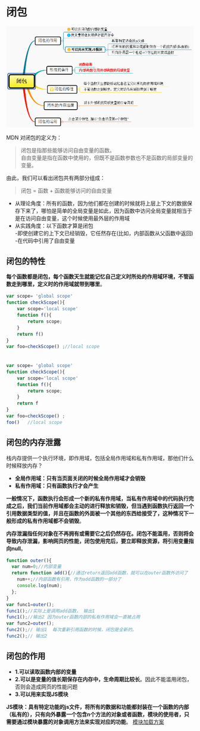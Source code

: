 # 闭包

![闭包](../../resource/blogs/images/闭包/闭包.png)

MDN 对闭包的定义为：
>闭包是指那些能够访问自由变量的函数。  
>自由变量是指在函数中使用的，但既不是函数参数也不是函数的局部变量的变量。

由此，我们可以看出闭包共有两部分组成：

>闭包 = 函数 + 函数能够访问的自由变量

* 从理论角度：所有的函数，因为他们都在创建的时候就将上层上下文的数据保存下来了，哪怕是简单的全局变量是如此，因为函数中访问全局变量就相当于是在访问自由变量，这个时候使用最外层的作用域
* 从实践角度：以下函数才算是闭包  
    -即使创建它的上下文已经销毁，它任然存在(比如，内部函数从父函数中返回)  
    -在代码中引用了自由变量  

## 闭包的特性

**每个函数都是闭包，每个函数天生就能记忆自己定义时所处的作用域环境，不管函数走到哪里，定义时的作用域就带到哪里**。

```javascript
var scope= 'global scope'
function checkScope(){
    var scope='local scope'
    function f(){
        return scope;
    }
    return f()
}
var foo=checkScope() ;//local scope


var scope= 'global scope'
function checkScope(){
    var scope='local scope'
    function f(){
        return scope;
    }
    return f
}
var foo=checkScope() ;
foo()   //local scope
```

## 闭包的内存泄露

栈内存提供一个执行环境，即作用域，包括全局作用域和私有作用域，那他们什么时候释放内存？

* **全局作用域：只有当页面关闭的时候全局作用域才会销毁**
* **私有作用域：只有函数执行才会产生**

**一般情况下，函数执行会形成一个新的私有作用域，当私有作用域中的代码执行完成之后，我们当前作用域都会主动的进行释放和销毁，但当遇到函数执行返回一个引用数据类型的值，并且在函数的外面被一个其他的东西给接受了，这种情况下一般形成的私有作用域都不会销毁**。  

**内存泄漏指任何对象在不再拥有或需要它之后仍然存在。闭包不能滥用，否则将会导致内存泄漏，影响网页的性能，闭包使用完后，要立即释放资源，将引用变量指向null**。

```javascript
function outer(){
  var num=0;//内部变量
  return function add(){//通过return返回add函数，就可以在outer函数外访问了
    num++;//内部函数有引用，作为add函数的一部分了
    console.log(num);
  };
}
var func1=outer();
func1();//实际上是调用add函数， 输出1
func1();//输出2 因为outer函数内部的私有作用域会一直被占用
var func2=outer();
func2();// 输出1  每次重新引用函数的时候，闭包是全新的。
func2();// 输出2  
```

## 闭包的作用

* **1.可以读取函数内部的变量**
* **2.可以是变量的值长期保存在内存中，生命周期比较长**。因此不能滥用闭包，否则会造成网页的性能问题
* **3.可以用来实现JS模块**

**JS模块：具有特定功能的js文件，将所有的数据和功能都封装在一个函数的内部（私有的），只有向外暴露一个包含n个方法的对象或者函数，模块的使用者，只需要通过模块暴露的对象调用方法来实现对应的功能**。
[模块加载方案](../javascript拓展/模块加载方案.md)
